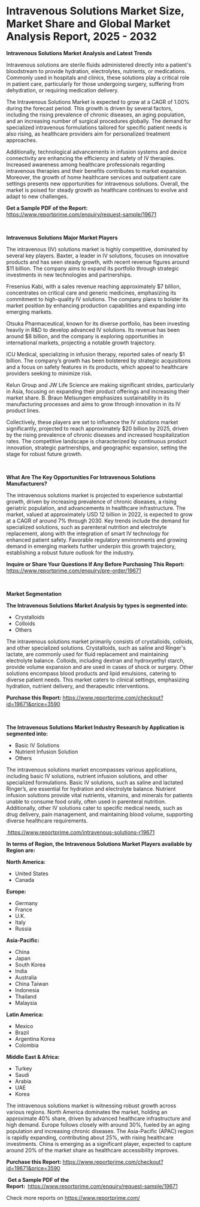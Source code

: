 <p><h1>Intravenous Solutions Market Size, Market Share and Global Market Analysis Report, 2025 - 2032</h1></p><p><strong>Intravenous Solutions Market Analysis and Latest Trends</strong></p>
<p><p>Intravenous solutions are sterile fluids administered directly into a patient's bloodstream to provide hydration, electrolytes, nutrients, or medications. Commonly used in hospitals and clinics, these solutions play a critical role in patient care, particularly for those undergoing surgery, suffering from dehydration, or requiring medication delivery.</p><p>The Intravenous Solutions Market is expected to grow at a CAGR of 1.00% during the forecast period. This growth is driven by several factors, including the rising prevalence of chronic diseases, an aging population, and an increasing number of surgical procedures globally. The demand for specialized intravenous formulations tailored for specific patient needs is also rising, as healthcare providers aim for personalized treatment approaches.</p><p>Additionally, technological advancements in infusion systems and device connectivity are enhancing the efficiency and safety of IV therapies. Increased awareness among healthcare professionals regarding intravenous therapies and their benefits contributes to market expansion. Moreover, the growth of home healthcare services and outpatient care settings presents new opportunities for intravenous solutions. Overall, the market is poised for steady growth as healthcare continues to evolve and adapt to new challenges.</p></p>
<p><strong>Get a Sample PDF of the Report:&nbsp;</strong> <a href="https://www.reportprime.com/enquiry/request-sample/19671?utm_campaign=2943&utm_medium=2&utm_source=Github&utm_content=ia&utm_term=20032025&utm_id=intravenous-solutions">https://www.reportprime.com/enquiry/request-sample/19671</a></p>
<p>&nbsp;</p>
<p><strong>Intravenous Solutions Major Market Players</strong></p>
<p><p>The intravenous (IV) solutions market is highly competitive, dominated by several key players. Baxter, a leader in IV solutions, focuses on innovative products and has seen steady growth, with recent revenue figures around $11 billion. The company aims to expand its portfolio through strategic investments in new technologies and partnerships.</p><p>Fresenius Kabi, with a sales revenue reaching approximately $7 billion, concentrates on critical care and generic medicines, emphasizing its commitment to high-quality IV solutions. The company plans to bolster its market position by enhancing production capabilities and expanding into emerging markets.</p><p>Otsuka Pharmaceutical, known for its diverse portfolio, has been investing heavily in R&D to develop advanced IV solutions. Its revenue has been around $8 billion, and the company is exploring opportunities in international markets, projecting a notable growth trajectory.</p><p>ICU Medical, specializing in infusion therapy, reported sales of nearly $1 billion. The company’s growth has been bolstered by strategic acquisitions and a focus on safety features in its products, which appeal to healthcare providers seeking to minimize risk.</p><p>Kelun Group and JW Life Science are making significant strides, particularly in Asia, focusing on expanding their product offerings and increasing their market share. B. Braun Melsungen emphasizes sustainability in its manufacturing processes and aims to grow through innovation in its IV product lines.</p><p>Collectively, these players are set to influence the IV solutions market significantly, projected to reach approximately $20 billion by 2025, driven by the rising prevalence of chronic diseases and increased hospitalization rates. The competitive landscape is characterized by continuous product innovation, strategic partnerships, and geographic expansion, setting the stage for robust future growth.</p></p>
<p>&nbsp;</p>
<p><strong>What Are The Key Opportunities For Intravenous Solutions Manufacturers?</strong></p>
<p><p>The intravenous solutions market is projected to experience substantial growth, driven by increasing prevalence of chronic diseases, a rising geriatric population, and advancements in healthcare infrastructure. The market, valued at approximately USD 12 billion in 2022, is expected to grow at a CAGR of around 7% through 2030. Key trends include the demand for specialized solutions, such as parenteral nutrition and electrolyte replacement, along with the integration of smart IV technology for enhanced patient safety. Favorable regulatory environments and growing demand in emerging markets further underpin this growth trajectory, establishing a robust future outlook for the industry.</p></p>
<p><strong>Inquire or Share Your Questions If Any Before Purchasing This Report:</strong> <a href="https://www.reportprime.com/enquiry/pre-order/19671?utm_campaign=2943&utm_medium=2&utm_source=Github&utm_content=ia&utm_term=20032025&utm_id=intravenous-solutions">https://www.reportprime.com/enquiry/pre-order/19671</a></p>
<p>&nbsp;</p>
<p><strong>Market Segmentation</strong></p>
<p><strong>The Intravenous Solutions Market Analysis by types is segmented into:</strong></p>
<p><ul><li>Crystalloids</li><li>Colloids</li><li>Others</li></ul></p>
<p><p>The intravenous solutions market primarily consists of crystalloids, colloids, and other specialized solutions. Crystalloids, such as saline and Ringer's lactate, are commonly used for fluid replacement and maintaining electrolyte balance. Colloids, including dextran and hydroxyethyl starch, provide volume expansion and are used in cases of shock or surgery. Other solutions encompass blood products and lipid emulsions, catering to diverse patient needs. This market caters to clinical settings, emphasizing hydration, nutrient delivery, and therapeutic interventions.</p></p>
<p><strong>Purchase this Report:&nbsp;</strong><a href="https://www.reportprime.com/checkout?id=19671&price=3590&utm_campaign=2943&utm_medium=2&utm_source=Github&utm_content=ia&utm_term=20032025&utm_id=intravenous-solutions">https://www.reportprime.com/checkout?id=19671&price=3590</a></p>
<p>&nbsp;</p>
<p><strong>The Intravenous Solutions Market Industry Research by Application is segmented into:</strong></p>
<p><ul><li>Basic IV Solutions</li><li>Nutrient Infusion Solution</li><li>Others</li></ul></p>
<p><p>The intravenous solutions market encompasses various applications, including basic IV solutions, nutrient infusion solutions, and other specialized formulations. Basic IV solutions, such as saline and lactated Ringer’s, are essential for hydration and electrolyte balance. Nutrient infusion solutions provide vital nutrients, vitamins, and minerals for patients unable to consume food orally, often used in parenteral nutrition. Additionally, other IV solutions cater to specific medical needs, such as drug delivery, pain management, and maintaining blood volume, supporting diverse healthcare requirements.</p></p>
<p><a href="https://www.reportprime.com/intravenous-solutions-r19671?utm_campaign=2943&utm_medium=2&utm_source=Github&utm_content=ia&utm_term=20032025&utm_id=intravenous-solutions">&nbsp;https://www.reportprime.com/intravenous-solutions-r19671</a></p>
<p><strong>In terms of Region, the Intravenous Solutions Market Players available by Region are:</strong></p>
<p>
    <p> <strong> North America: </strong>
        <ul>
            <li>United States</li>
            <li>Canada</li>
        </ul>
        </p> 
    <p> <strong> Europe: </strong>
        <ul>
            <li>Germany</li>
            <li>France</li>
            <li>U.K.</li>
            <li>Italy</li>
            <li>Russia</li>
        </ul>
        </p> 
    <p> <strong> Asia-Pacific: </strong>
        <ul>
            <li>China</li>
            <li>Japan</li>
            <li>South Korea</li>
            <li>India</li>
            <li>Australia</li>
            <li>China Taiwan</li>
            <li>Indonesia</li>
            <li>Thailand</li>
            <li>Malaysia</li>
        </ul>
        </p> 
    <p> <strong> Latin America: </strong>
        <ul>
            <li>Mexico</li>
            <li>Brazil</li>
            <li>Argentina Korea</li>
            <li>Colombia</li>
        </ul>
        </p> 
    <p> <strong> Middle East & Africa: </strong>
        <ul>
            <li>Turkey</li>
            <li>Saudi</li>
            <li>Arabia</li>
            <li>UAE</li>
            <li>Korea</li>
        </ul>
    </p>
    </p>
<p><p>The intravenous solutions market is witnessing robust growth across various regions. North America dominates the market, holding an approximate 40% share, driven by advanced healthcare infrastructure and high demand. Europe follows closely with around 30%, fueled by an aging population and increasing chronic diseases. The Asia-Pacific (APAC) region is rapidly expanding, contributing about 25%, with rising healthcare investments. China is emerging as a significant player, expected to capture around 20% of the market share as healthcare accessibility improves.</p></p>
<p><strong>Purchase this Report: </strong><a href="https://www.reportprime.com/checkout?id=19671&price=3590&utm_campaign=2943&utm_medium=2&utm_source=Github&utm_content=ia&utm_term=20032025&utm_id=intravenous-solutions">https://www.reportprime.com/checkout?id=19671&price=3590</a></p>
<p>&nbsp;<strong>Get a Sample PDF of the Report:&nbsp;&nbsp;</strong><a href="https://www.reportprime.com/enquiry/request-sample/19671?utm_campaign=2943&utm_medium=2&utm_source=Github&utm_content=ia&utm_term=20032025&utm_id=intravenous-solutions">https://www.reportprime.com/enquiry/request-sample/19671</a></p>
<p><strong></strong></p>
<p>Check more reports on <a href="https://www.reportprime.com/?utm_campaign=2943&utm_medium=2&utm_source=Github&utm_content=ia&utm_term=20032025&utm_id=intravenous-solutions">https://www.reportprime.com/</a></p>